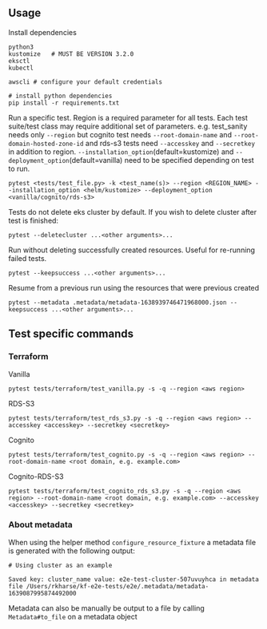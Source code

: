
## Usage

Install dependencies
```
python3
kustomize   # MUST BE VERSION 3.2.0
eksctl
kubectl

awscli # configure your default credentials

# install python dependencies
pip install -r requirements.txt
```

Run a specific test.
Region is a required parameter for all tests. Each test suite/test class may require additional set of parameters. e.g. test_sanity needs only `--region` but cognito test needs `--root-domain-name` and `--root-domain-hosted-zone-id` and rds-s3 tests need `--accesskey` and `--secretkey` in addition to region. `--installation_option`(default=kustomize) and `--deployment_option`(default=vanilla) need to be specified depending on test to run. 
```
pytest <tests/test_file.py> -k <test_name(s)> --region <REGION_NAME> --installation_option <helm/kustomize> --deployment_option <vanilla/cognito/rds-s3>
```

Tests do not delete eks cluster by default. If you wish to delete cluster after test is finished:
```
pytest --deletecluster ...<other arguments>...
```

Run without deleting successfully created resources. Useful for re-running failed tests.
```
pytest --keepsuccess ...<other arguments>...
```

Resume from a previous run using the resources that were previous created
```
pytest --metadata .metadata/metadata-1638939746471968000.json --keepsuccess ...<other arguments>...
```

## Test specific commands

### Terraform

Vanilla
```
pytest tests/terraform/test_vanilla.py -s -q --region <aws region>
```

RDS-S3
```
pytest tests/terraform/test_rds_s3.py -s -q --region <aws region> --accesskey <accesskey> --secretkey <secretkey>
```

Cognito
```
pytest tests/terraform/test_cognito.py -s -q --region <aws region> --root-domain-name <root domain, e.g. example.com>
```

Cognito-RDS-S3
```
pytest tests/terraform/test_cognito_rds_s3.py -s -q --region <aws region> --root-domain-name <root domain, e.g. example.com> --accesskey <accesskey> --secretkey <secretkey>
```


### About metadata
When using the helper method `configure_resource_fixture` a metadata file is generated with the following output:
```
# Using cluster as an example

Saved key: cluster_name value: e2e-test-cluster-507uvuyhca in metadata file /Users/rkharse/kf-e2e-tests/e2e/.metadata/metadata-1639087995874492000
```

Metadata can also be manually be output to a file by calling `Metadata#to_file` on a metadata object
